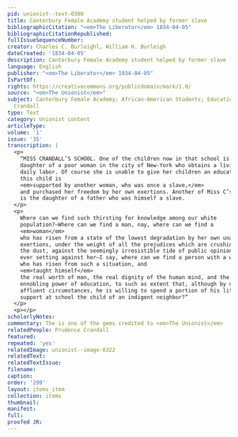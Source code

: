 ```yaml
---
pid: unionist--text-0300
title: Canterbury Female Academy student helped by former slave
bibliographicCitation: "<em>The Liberator</em> 1834-04-05"
bibliographicCitationRepublished: 
fullIssueSequenceNumber: 
creator: Charles C. Burleighl, William H. Burleigh
dateCreated: '1834-04-05'
description: Canterbury Female Academy student helped by former slave
language: English
publisher: "<em>The Liberator</em> 1834-04-05"
IsPartOf: 
rights: https://creativecommons.org/publicdomain/mark/1.0/
source: "<em>The Unionist</em>"
subject: Canterbury Female Academy; African-American Students; Education; Race; Prudence
  Crandall
type: Text
category: Unionist content
articleType: 
volume: '1'
issue: '35'
transcription: |
  <p>
    “MISS CRANDALL’S SCHOOL. One of the children now in that school is the
    daughter of a poor woman in the city of New-York who obtains a living by her
    daily labor. Of course she is unable to give her children an education, and
    this child is
    <em>supported by another woman, who was once a slave,</em>
    and purchased her freedom by her own exertions. Another of Miss C’s scholars
    is the daughter of a father who was himself a slave.
  </p>
  <p>
    Where can we find such thirsting for knowledge among our white
    population?—Where can we find a man, nay, where can we find a
    <em>woman</em>
    who has risen from a state of the lowest degradation by her own unaided
    exertions, under the weight of all the prejudices which are crushing her in
    the dust, against the seemingly irresistible tide of public opinion which is
    ever setting against her—I say, where can we find a person with a white skin
    who has risen from such a situation, and
    <em>taught himself</em>
    the real worth of man, the real dignity of the human mind, and the exalting,
    ennobling power of education, to such as extent that, although by no means in
    affluent circumstances, he is willing to spend a portion of his little all to
    support at school the child of an indigent neighbor?”
  </p>
  <p></p>
scholarlyNotes: 
commentary: The is one of the gems credited to <em>The Unionist</em>
relatedPeople: Prudence Crandall
featured: 
repeated: 'yes'
relatedImage: unionist--image-0322
relatedText: 
relatedTextIssue: 
filename: 
caption: 
order: '299'
layout: items_item
collection: items
thumbnail: 
manifest: 
full: 
proofed JR: 
---
```

